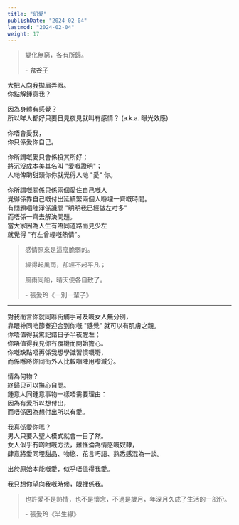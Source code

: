 ```yaml
---
title: "幻愛"
publishDate: "2024-02-04"
lastmod: "2024-02-04"
weight: 17
---
```


> 變化無窮，各有所歸。
>
> \- [鬼谷子](https://so.gushiwen.cn/mingju/juv_e962ca55f711.aspx)

大把人向我拋眉弄眼。<br/>
你點解鍾意我？<br/>

因為身體有感覺？<br/>
所以咩人都好只要日見夜見就叫有感情？ (a.k.a. 曝光效應)<br/>

你唔會愛我，<br/>
你只係愛你自己。<br/>

你所謂嘅愛只會係投其所好；<br/>
將沉沒成本美其名叫 "愛嘅證明"；<br/>
人哋俾啲甜頭你你就覺得人哋 "愛" 你。<br/>

你所謂嘅關係只係兩個愛住自己嘅人<br/>
覺得係靠自己嘅付出延續緊兩個人喺埋一齊嘅時間。<br/>
有問題嗰陣淨係識問 "明明我已經做左咁多"<br/>
而唔係一齊去解決問題。<br/>
當大家因為人生有唔同道路而見少左<br/>
就覺得 "冇左曾經嘅熱情"。<br/>

> 感情原來是這麼脆弱的。
>
> 經得起風雨，卻經不起平凡；
>
> 風雨同船，晴天便各自散了。
>
> \- 張愛玲《一別一輩子》

---

對我而言你就同喺街觸手可及嘅女人無分別，<br/>
靠眼神同啱節奏迎合到你嘅 "感覺" 就可以有肌膚之親。<br/>
你唔值得我驚記錯日子半夜醒左；<br/>
你唔值得我見你冇覆機而開始擔心。<br/>
你嘅缺點唔再係我想學識習慣嘅嘢，<br/>
而係喺將你同街外人比較嗰陣用嚟減分。<br/>

情為何物？<br/>
終歸只可以撫心自問。<br/>
鍾意人同鍾意事物一樣唔需要理由：<br/>
因為有愛所以想付出，<br/>
而唔係因為想付出所以有愛。<br/>

我真係愛你嗎？<br/>
男人只要入聖人模式就會一目了然。<br/>
女人似乎冇啲咁嘅方法，難怪淪為情感嘅奴隸，<br/>
肆意將愛同埋甜品、物慾、花言巧語、熟悉感混為一談。<br/>

出於原始本能嘅愛，似乎唔值得我愛。<br/>

我只想你望向我嘅時候，眼裡係我。<br/>

> 也許愛不是熱情，也不是懷念，不過是歲月，年深月久成了生活的一部份。
>
> \- 張愛玲《半生緣》
